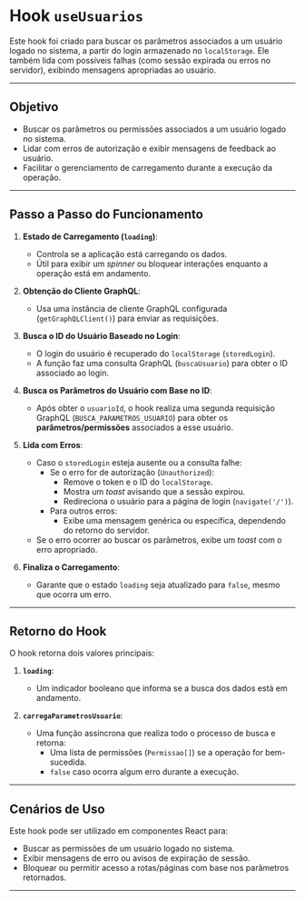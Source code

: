 # Hook `useUsuarios`

Este hook foi criado para buscar os parâmetros associados a um usuário logado no sistema, a partir do login armazenado no `localStorage`. Ele também lida com possíveis falhas (como sessão expirada ou erros no servidor), exibindo mensagens apropriadas ao usuário.

---

## Objetivo

- Buscar os parâmetros ou permissões associados a um usuário logado no sistema.
- Lidar com erros de autorização e exibir mensagens de feedback ao usuário.
- Facilitar o gerenciamento de carregamento durante a execução da operação.

---

## Passo a Passo do Funcionamento

1. **Estado de Carregamento (`loading`)**:
   - Controla se a aplicação está carregando os dados.
   - Útil para exibir um *spinner* ou bloquear interações enquanto a operação está em andamento.

2. **Obtenção do Cliente GraphQL**:
   - Usa uma instância de cliente GraphQL configurada (`getGraphQLClient()`) para enviar as requisições.

3. **Busca o ID do Usuário Baseado no Login**:
   - O login do usuário é recuperado do `localStorage` (`storedLogin`).
   - A função faz uma consulta GraphQL (`buscaUsuario`) para obter o ID associado ao login.

4. **Busca os Parâmetros do Usuário com Base no ID**:
   - Após obter o `usuarioId`, o hook realiza uma segunda requisição GraphQL (`BUSCA_PARAMETROS_USUARIO`) para obter os **parâmetros/permissões** associados a esse usuário.

5. **Lida com Erros**:
   - Caso o `storedLogin` esteja ausente ou a consulta falhe:
     - Se o erro for de autorização (`Unauthorized`):
       - Remove o token e o ID do `localStorage`.
       - Mostra um *toast* avisando que a sessão expirou.
       - Redireciona o usuário para a página de login (`navigate('/')`).
     - Para outros erros:
       - Exibe uma mensagem genérica ou específica, dependendo do retorno do servidor.
   - Se o erro ocorrer ao buscar os parâmetros, exibe um *toast* com o erro apropriado.

6. **Finaliza o Carregamento**:
   - Garante que o estado `loading` seja atualizado para `false`, mesmo que ocorra um erro.

---

## Retorno do Hook

O hook retorna dois valores principais:

1. **`loading`**:
   - Um indicador booleano que informa se a busca dos dados está em andamento.

2. **`carregaParametrosUsuario`**:
   - Uma função assíncrona que realiza todo o processo de busca e retorna:
     - Uma lista de permissões (`Permissao[]`) se a operação for bem-sucedida.
     - `false` caso ocorra algum erro durante a execução.

---

## Cenários de Uso

Este hook pode ser utilizado em componentes React para:

- Buscar as permissões de um usuário logado no sistema.
- Exibir mensagens de erro ou avisos de expiração de sessão.
- Bloquear ou permitir acesso a rotas/páginas com base nos parâmetros retornados.

---